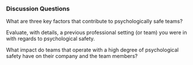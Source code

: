 ### Discussion Questions
What are three key factors that contribute to psychologically safe teams?


Evaluate, with details, a previous professional setting (or team) you were in with regards to psychological safety.


What impact do teams that operate with a high degree of psychological safety have on their company and the team members?